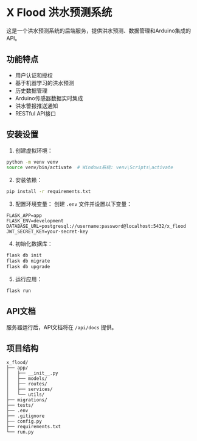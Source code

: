 # X Flood 洪水预测系统

这是一个洪水预测系统的后端服务，提供洪水预测、数据管理和Arduino集成的API。

## 功能特点

- 用户认证和授权
- 基于机器学习的洪水预测
- 历史数据管理
- Arduino传感器数据实时集成
- 洪水警报推送通知
- RESTful API接口

## 安装设置

1. 创建虚拟环境：
```bash
python -m venv venv
source venv/bin/activate  # Windows系统: venv\Scripts\activate
```

2. 安装依赖：
```bash
pip install -r requirements.txt
```

3. 配置环境变量：
创建 `.env` 文件并设置以下变量：
```
FLASK_APP=app
FLASK_ENV=development
DATABASE_URL=postgresql://username:password@localhost:5432/x_flood
JWT_SECRET_KEY=your-secret-key
```

4. 初始化数据库：
```bash
flask db init
flask db migrate
flask db upgrade
```

5. 运行应用：
```bash
flask run
```

## API文档

服务器运行后，API文档将在 `/api/docs` 提供。

## 项目结构

```
x_flood/
├── app/
│   ├── __init__.py
│   ├── models/
│   ├── routes/
│   ├── services/
│   └── utils/
├── migrations/
├── tests/
├── .env
├── .gitignore
├── config.py
├── requirements.txt
└── run.py
``` 